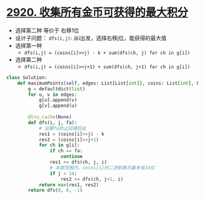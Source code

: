 # [2920. 收集所有金币可获得的最大积分](https://leetcode.cn/problems/maximum-points-after-collecting-coins-from-all-nodes/)
- 选择第二种 等价于 右移1位
- 设计子问题： `dfs(i,j)`: 从i出发，选择右移j位，能获得的最大值
- 选择第一种
	- `dfs(i,j) = (coins[i]>>j) - k + sum(dfs(ch, j) for ch in g[i])`
- 选择第二种
	- `dfs(i,j) = (coins[i]>>j+1) + sum(dfs(ch, j+1) for ch in g[i])`
```python
class Solution:
    def maximumPoints(self, edges: List[List[int]], coins: List[int], k: int) -> int:
        g = defaultdict(list)
        for u, v in edges:
            g[u].append(v)
            g[v].append(u)
            
        @lru_cache(None)
        def dfs(i, j, fa):
            # 设置fa防止回溯回去
            res1 = (coins[i]>>j) - k 
            res2 = (coins[i]>>j+1)
            for ch in g[i]:
                if ch == fa:
                    continue
                res1 += dfs(ch, j, i)
                # 本题范围内，coins[i]的二进制表示最多有14位
                if j < 14:
                    res2 += dfs(ch, j+1, i)
            return max(res1, res2)
        return dfs(0, 0, -1)
```